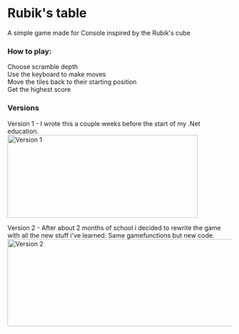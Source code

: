 # Rubik's table

  A simple game made for Console inspired by the Rubik's cube

  ### How to play: 
  Choose scramble depth  
  Use the keyboard to make moves  
  Move the tiles back to their starting position  
  Get the highest score  

### Versions  
Version 1 - I wrote this a couple weeks before the start of my .Net education.  
<img width="426" height="186" alt="Version 1" src="https://github.com/user-attachments/assets/658a768e-5f39-41af-bb9f-2ff09febffc2" />

Version 2 - After about 2 months of school i decided to rewrite the game with all the new stuff i've learned. Same gamefunctions but new code.  
<img width="592" height="196" alt="Version 2" src="https://github.com/user-attachments/assets/0595950a-f6c1-4e0e-82e9-130463fa6fbf" />

